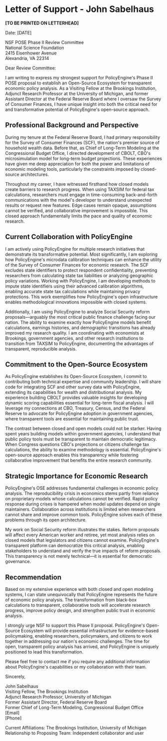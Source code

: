 # Letter of Support - John Sabelhaus

**[TO BE PRINTED ON LETTERHEAD]**

Date: [DATE]

NSF POSE Phase II Review Committee  
National Science Foundation  
2415 Eisenhower Avenue  
Alexandria, VA 22314

Dear Review Committee:

I am writing to express my strongest support for PolicyEngine's Phase II POSE proposal to establish an Open-Source Ecosystem for transparent economic policy analysis. As a Visiting Fellow at the Brookings Institution, Adjunct Research Professor at the University of Michigan, and former Assistant Director at the Federal Reserve Board where I oversaw the Survey of Consumer Finances, I have unique insight into both the critical need for and transformative potential of PolicyEngine's open-source approach.

## Professional Background and Perspective

During my tenure at the Federal Reserve Board, I had primary responsibility for the Survey of Consumer Finances (SCF), the nation's premier source of household wealth data. Before that, as Chief of Long-Term Modeling at the Congressional Budget Office, I directed development of CBOLT, CBO's microsimulation model for long-term budget projections. These experiences have given me deep appreciation for both the power and limitations of economic modeling tools, particularly the constraints imposed by closed-source architectures.

Throughout my career, I have witnessed firsthand how closed models create barriers to research progress. When using TAXSIM for federal tax calculations, researchers must engage in time-consuming back-and-forth communications with the model's developer to understand unexpected results or request new features. Edge cases remain opaque, assumptions cannot be verified, and collaborative improvement is impossible. This closed approach fundamentally limits the pace and quality of economic research.

## Current Collaboration with PolicyEngine

I am actively using PolicyEngine for multiple research initiatives that demonstrate its transformative potential. Most significantly, I am exploring how PolicyEngine's microdata calibration techniques can enhance the utility of the Survey of Consumer Finances for economic research. The SCF excludes state identifiers to protect respondent confidentiality, preventing researchers from calculating state tax liabilities or analyzing geographic policy variations. Working with PolicyEngine, I am developing methods to impute state identifiers using their advanced calibration algorithms, enabling accurate state tax calculations while maintaining privacy protections. This work exemplifies how PolicyEngine's open infrastructure enables methodological innovations impossible with closed systems.

Additionally, I am using PolicyEngine to analyze Social Security reform proposals—arguably the most critical public finance challenge facing our nation. The ability to examine exactly how PolicyEngine models benefit calculations, earnings histories, and demographic transitions has already improved my research quality. I am coordinating with economists at Brookings, government agencies, and other research institutions to transition from TAXSIM to PolicyEngine, documenting the advantages of transparent, reproducible analysis.

## Commitment to the Open-Source Ecosystem

As PolicyEngine establishes its Open-Source Ecosystem, I commit to contributing both technical expertise and community leadership. I will share code for integrating SCF and other survey data with PolicyEngine, extending its capabilities for wealth and distributional analysis. My experience building CBOLT provides valuable insights for developing dynamic scoring capabilities essential for long-term fiscal analysis. I will leverage my connections at CBO, Treasury, Census, and the Federal Reserve to advocate for PolicyEngine adoption in government agencies, where transparent tools are essential for maintaining public trust.

The contrast between closed and open models could not be starker. Having spent years building models within government agencies, I understand that public policy tools must be transparent to maintain democratic legitimacy. When Congress questions CBO's projections or citizens challenge tax calculations, the ability to examine methodology is essential. PolicyEngine's open-source approach enables this transparency while fostering collaborative improvement that benefits the entire research community.

## Strategic Importance for Economic Research

PolicyEngine's OSE addresses fundamental challenges in economic policy analysis. The reproducibility crisis in economics stems partly from reliance on proprietary models whose calculations cannot be verified. Rapid policy response during crises is hampered when model updates depend on single maintainers. Collaboration across institutions is limited when researchers cannot share and improve common tools. PolicyEngine solves each of these problems through its open architecture.

My work on Social Security reform illustrates the stakes. Reform proposals will affect every American worker and retiree, yet most analysis relies on closed models that legislators and citizens cannot examine. PolicyEngine's transparent platform can democratize this critical analysis, enabling stakeholders to understand and verify the true impacts of reform proposals. This transparency is not merely technical—it is essential for democratic governance.

## Recommendation

Based on my extensive experience with both closed and open modeling systems, I can state unequivocally that PolicyEngine represents the future of economic policy analysis. The transformation from black-box calculations to transparent, collaborative tools will accelerate research progress, improve policy design, and strengthen public trust in economic analysis.

I strongly urge NSF to support this Phase II proposal. PolicyEngine's Open-Source Ecosystem will provide essential infrastructure for evidence-based policymaking, enabling researchers, policymakers, and citizens to work together in addressing our nation's economic challenges. The time for open, transparent policy analysis has arrived, and PolicyEngine is uniquely positioned to lead this transformation.

Please feel free to contact me if you require any additional information about PolicyEngine's capabilities or my collaboration with their team.

Sincerely,

John Sabelhaus  
Visiting Fellow, The Brookings Institution  
Adjunct Research Professor, University of Michigan  
Former Assistant Director, Federal Reserve Board  
Former Chief of Long-Term Modeling, Congressional Budget Office  
[Email]  
[Phone]

Current Affiliations: The Brookings Institution, University of Michigan  
Relationship to Proposing Team: Independent collaborator and user
